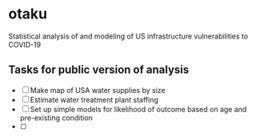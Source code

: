 # otaku
Statistical analysis of and modeling of US infrastructure vulnerabilities to COVID-19

## Tasks for public version of analysis
- [ ] Make map of USA water supplies by size
- [ ] Estimate water treatment plant staffing
- [ ] Set up simple models for likelihood of outcome based on age and pre-existing condition
- [ ] 
